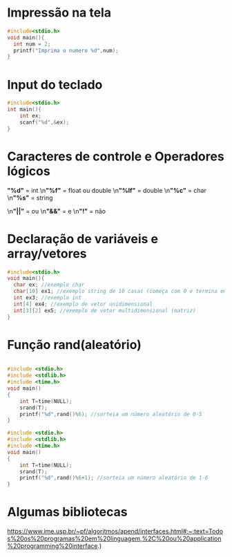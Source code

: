 <h1> Impressão na tela</h1>

  ```c
  #include<stdio.h>
  void main(){
    int num = 2;
    printf("Imprima o numero %d",num);
  }
  ```
  
  #
  
<h1>Input do teclado</h1>

```c
#include<stdio.h>
int main(){
    int ex;
    scanf("%d",&ex);
}
```
#

<h1>Caracteres de controle e Operadores lógicos</h1>

<strong>"%d"</strong> = int
\n<strong>"%f"</strong> = float ou double
\n<strong>"%lf"</strong> = double
\n<strong>"%c"</strong> = char
\n<strong>"%s"</strong> = string

\n<strong>"||"</strong> = ou
\n<strong>"&&"</strong> = e
\n<strong>"!"</strong> = não

#

<h1>Declaração de variáveis e array/vetores</h1>

```c
#include<stdio.h>
void main(){
  char ex; //exemplo char
  char[10] ex1; //exemplo string de 10 casas (começa com 0 e termina em \0)
  int ex3; //exemplo int
  int[4] ex4; //exemplo de vetor unidimensional
  int[3][2] ex5; //exemplo de vetor multidimensional (matriz)
}
```

#

<h1>Função rand(aleatório)</h1>

```c

#include <stdio.h>
#include <stdlib.h>
#include <time.h>
void main()
{
    int T=time(NULL);
    srand(T);
    printf("%d",rand()%6); //sorteia um número aleatório de 0-5
}

#include <stdio.h>
#include <stdlib.h>
#include <time.h>
void main()
{
    int T=time(NULL);
    srand(T);
    printf("%d",rand()%6+1); //sorteia um número aleatório de 1-6
}
```
#

<h1>Algumas bibliotecas </h1>

https://www.ime.usp.br/~pf/algoritmos/apend/interfaces.html#:~:text=Todos%20os%20programas%20em%20linguagem,%2C%20ou%20application%20programming%20interface.)

































































